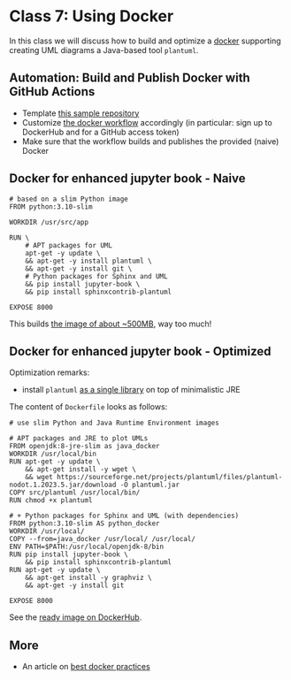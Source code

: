 # Class 7: Using Docker

In this class we will discuss how to build and optimize a [docker](https://www.docker.com/) supporting creating UML diagrams a Java-based tool `plantuml`.

## Automation: Build and Publish Docker with GitHub Actions

* Template [this sample repository](https://github.com/maciejskorski/docker-build-push)
* Customize [the docker workflow](https://github.com/maciejskorski/docker-build-push/blob/main/.github/workflows/docker-image.yaml) accordingly (in particular: sign up to DockerHub and for a GitHub access token)
* Make sure that the workflow builds and publishes the provided (naive) Docker

## Docker for enhanced jupyter book - Naive

```docker
# based on a slim Python image
FROM python:3.10-slim

WORKDIR /usr/src/app

RUN \
    # APT packages for UML
    apt-get -y update \
    && apt-get -y install plantuml \
    && apt-get -y install git \
    # Python packages for Sphinx and UML
    && pip install jupyter-book \
    && pip install sphinxcontrib-plantuml

EXPOSE 8000
```

This builds [the image of about ~500MB](https://hub.docker.com/layers/maciejskorski/jupyter-book-gh/latest/images/sha256-6923e66b5e9f22202fde2df0276e76366ce8612a75c133b9d1f11a3a30b907fb?context=repo), way too much!


## Docker for enhanced jupyter book - Optimized

Optimization remarks:
* install `plantuml` [as a single library](https://blog.nillsf.com/index.php/2019/10/04/using-plantuml-to-generate-architecture-artifacts/) on top of minimalistic JRE

The content of `Dockerfile` looks as follows:

```docker
# use slim Python and Java Runtime Environment images 

# APT packages and JRE to plot UMLs
FROM openjdk:8-jre-slim as java_docker
WORKDIR /usr/local/bin
RUN apt-get -y update \
    && apt-get install -y wget \
    && wget https://sourceforge.net/projects/plantuml/files/plantuml-nodot.1.2023.5.jar/download -O plantuml.jar 
COPY src/plantuml /usr/local/bin/
RUN chmod +x plantuml

# + Python packages for Sphinx and UML (with dependencies)
FROM python:3.10-slim AS python_docker
WORKDIR /usr/local/
COPY --from=java_docker /usr/local/ /usr/local/
ENV PATH=$PATH:/usr/local/openjdk-8/bin
RUN pip install jupyter-book \
    && pip install sphinxcontrib-plantuml
RUN apt-get -y update \
    && apt-get install -y graphviz \
    && apt-get -y install git

EXPOSE 8000
```

See the [ready image on DockerHub](https://hub.docker.com/repository/docker/maciejskorski/jupyter-book-gh).


## More

* An article on [best docker practices](https://testdriven.io/blog/docker-best-practices/)
